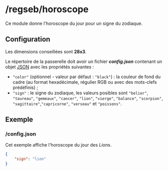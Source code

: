 # /regseb/horoscope

Ce module donne l'horoscope du jour pour un signe du zodiaque.

## Configuration

Les dimensions conseillées sont **28x3**.

Le répertoire de la passerelle doit avoir un fichier ***config.json***
contenant un objet [JSON](http://www.json.org "JavaScript Object Notation")
avec les propriétés suivantes :

- `"color"` (optionnel - valeur par défaut : `"black"`) : la couleur de fond
  du cadre (au format hexadécimale, régulier RGB ou avec des mots-clefs
  prédéfinis) ;
- `"sign"` : le signe du zodiaque, les valeurs posibles sont `"belier"`,
  `"taureau"`, `"gemeaux"`, `"cancer"`, `"lion"`, `"vierge"`, `"balance"`,
  `"scorpion"`, `"sagittaire"`,`"capricorne"`, `"verseau"` et `"poissons"`.

## Exemple

### /config.json

Cet exemple affiche l'horoscope du jour des *Lion*s.

```JSON
{
    "sign": "lion"
}

